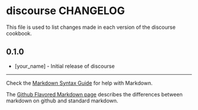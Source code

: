 # discourse CHANGELOG

This file is used to list changes made in each version of the discourse cookbook.

## 0.1.0
- [your_name] - Initial release of discourse

- - -
Check the [Markdown Syntax Guide](http://daringfireball.net/projects/markdown/syntax) for help with Markdown.

The [Github Flavored Markdown page](http://github.github.com/github-flavored-markdown/) describes the differences between markdown on github and standard markdown.
